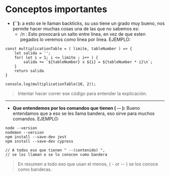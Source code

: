 
# Conceptos importantes 

- **(``):** a esto se le llaman backticks, su uso tiene un grado muy bueno, nos permite hacer muchas cosas una de las que no sabemos es:
    - /n : Esto provocará un salto entre linea, en vez de que esten pegados lo veremos como linea por linea. EJEMPLO:
~~~
const multiplicationTable = ( limite, tableNumber ) => {
    let salida = '';
    for( let i = 1; i <= limite ; i++ ) {
        salida += `${tableNumber} x ${i} = ${tableNumber * i}\n`;
    }
    return salida
}

console.log(multiplicationTable(10, 2));
~~~
> Intentar hacer correr ese código para entender la explicación.

---

- **Que entendemos por los comandos que tienen ( -- ):** Bueno entendamos que a eso se les llama bandera, eso sirve para muchos comandos. EJEMPLO:
~~~
node --version
nodemon --version
npm install --save-dev jest
npm install --save-dev cypress

// A todos eso que tienen " --(contenido) ",
// se los llaman o se lo conocen como bandera
~~~
> En resumen a todo eso que usan el menos, ( - or -- ) se los conoce como banderas.


